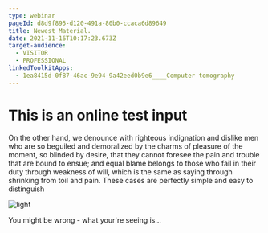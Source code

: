```yaml
---
type: webinar
pageId: d8d9f895-d120-491a-80b0-ccaca6d89649
title: Newest Material.
date: 2021-11-16T10:17:23.673Z
target-audience:
  - VISITOR
  - PROFESSIONAL
linkedToolkitApps:
  - 1ea8415d-0f87-46ac-9e94-9a42eed0b9e6____Computer tomography
---
```

# This is an online test input

On the other hand, we denounce with righteous indignation and dislike men who are so beguiled and demoralized by the charms of pleasure of the moment, so blinded by desire, that they cannot foresee the pain and trouble that are bound to ensue; and equal blame belongs to those who fail in their duty through weakness of will, which is the same as saying through shrinking from toil and pain. These cases are perfectly simple and easy to distinguish

![light](https://picsum.photos/id/232/200/300 "wonderful pichture")

You might be wrong - what your're seeing is...